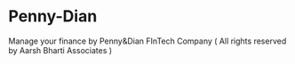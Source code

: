 # Penny-Dian
Manage your finance by Penny&amp;Dian FInTech Company ( All rights reserved by Aarsh Bharti Associates )
